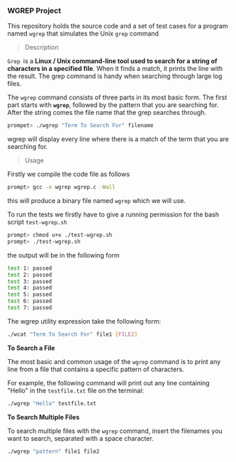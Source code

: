 ### WGREP Project

This repository holds the source code and a set of test cases for a program named `wgrep` that simulates the Unix `grep` command

> Description

`Grep `is a **Linux / Unix command-line tool used to search for a string of characters in a specified file**. When it finds a match, it prints the line with the result. The grep command is handy when searching through large log files.

The `wgrep` command consists of three parts in its most basic form. The first part starts with **`wgrep`**, followed by the pattern that you are searching for. After the string comes the file name that the grep searches through.

```bash
prompet> ./wgrep "Term To Search For" filename
```

wgrep will display every line where there is a match of the term that you are searching for.

> Usage

Firstly we compile the code file as follows

``` bash
prompt> gcc -o wgrep wgrep.c -Wall 
```

this will produce a binary file named `wgrep` which we will use.

To run the tests we firstly have to give a running permission for the bash script `test-wgrep.sh`

```bash
prompt> chmod u+x ./test-wgrep.sh
prompt> ./test-wgrep.sh
```

the output will be in the following form

```bash
test 1: passed
test 2: passed
test 3: passed
test 4: passed
test 5: passed
test 6: passed
test 7: passed
```

The wgrep utility expression take the following form:

```sh
./wcat "Term To Search For" file1 [FILE2]
```

**To Search a File**

The most basic and common usage of the `wgrep` command is to print any line from a file that contains a specific pattern of characters.

For example, the following command will print out any line containing "Hello" in the `testfile.txt` file on the terminal:

```bash
./wgrep "Hello" testfile.txt
```

**To Search Multiple Files**

To search multiple files with the `wgrep` command, insert the filenames you want to search, separated with a space character.

```bash
./wgrep "pattern" file1 file2
```
